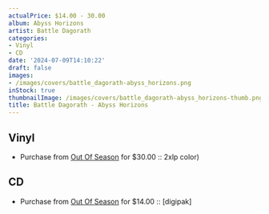 ```yaml
---
actualPrice: $14.00 - 30.00
album: Abyss Horizons
artist: Battle Dagorath
categories:
- Vinyl
- CD
date: '2024-07-09T14:10:22'
draft: false
images:
- /images/covers/battle_dagorath-abyss_horizons.png
inStock: true
thumbnailImage: /images/covers/battle_dagorath-abyss_horizons-thumb.png
title: Battle Dagorath - Abyss Horizons
---
```


## Vinyl
* Purchase from [Out Of Season](https://www.outofseasonlabel.com/products/battle-dagorath-abyss-horizons-2xlp-color) for $30.00 :: 2xlp color)
## CD
* Purchase from [Out Of Season](https://www.outofseasonlabel.com/products/battle-dagorath-abyss-horizons-cd) for $14.00 :: [digipak]
